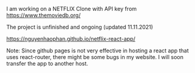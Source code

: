I am working on a NETFLIX Clone with API key from https://www.themoviedb.org/

The project is unfinished and ongoing (updated 11.11.2021)

https://nguyenhaophan.github.io/netflix-react-app/

Note: Since github pages is not very effective in hosting a react app that uses react-router, there might be some bugs in my website. I will soon transfer the app to another host.
